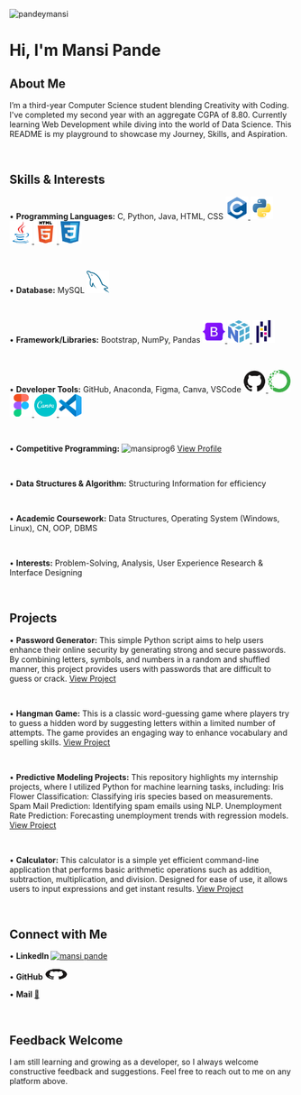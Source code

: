 <p align="left"> <img src="https://komarev.com/ghpvc/?username=pandeymansi&label=Profile%20views&color=0e75b6&style=flat" alt="pandeymansi" /> </p>

<h1 align="left">Hi, I'm Mansi Pande</h1>
<h2 align="left">About Me</h2>
<p>I’m a third-year Computer Science student blending Creativity with Coding. I've completed my second year with an aggregate CGPA of 8.80. Currently learning Web Development while diving into the world of Data Science. This README is my playground to showcase my Journey, Skills, and Aspiration.</p><br>

<!-- <img align="right" alt="coding" width="400" src="https://user-images.githubusercontent.com/55389276/140866485-8fb1c876-9a8f-4d6a-98dc-08c4981eaf70.gif"> -->

<h2 align="left">Skills & Interests</h2>

<p>
  • <strong>Programming Languages:</strong> C, Python, Java, HTML, CSS
  <a href="https://www.cprogramming.com/" target="_blank" rel="noreferrer">
    <img src="https://raw.githubusercontent.com/devicons/devicon/master/icons/c/c-original.svg" alt="C" width="40" height="40"/> 
  </a>
  <a href="https://www.python.org" target="_blank" rel="noreferrer">
    <img src="https://raw.githubusercontent.com/devicons/devicon/master/icons/python/python-original.svg" alt="Python" width="40" height="40"/> 
  </a>
  <a href="https://www.oracle.com/java/technologies/javase-jdk11-downloads.html" target="_blank" rel="noreferrer">
    <img src="https://github.com/devicons/devicon/blob/master/icons/java/java-original.svg" alt="Java" width="40" height="40"/> 
  </a>
  <a href="https://www.w3.org/html/" target="_blank" rel="noreferrer">
    <img src="https://raw.githubusercontent.com/devicons/devicon/master/icons/html5/html5-original-wordmark.svg" alt="HTML" width="40" height="40"/> 
  </a>
  <a href="https://www.w3schools.com/css/" target="_blank" rel="noreferrer">
    <img src="https://github.com/devicons/devicon/blob/master/icons/css3/css3-original.svg" alt="CSS" width="40" height="40"/> 
  </a>
</p><br>

<p align="left">
  • <strong>Database:</strong> MySQL
  <a href="https://www.mysql.com/" target="_blank">
    <img src="https://github.com/devicons/devicon/blob/master/icons/mysql/mysql-original.svg" alt="MySQL" width="40" height="40"/>
  </a>
</p><br>

<p align="left">
  • <strong>Framework/Libraries:</strong> Bootstrap, NumPy, Pandas
  <a href="https://getbootstrap.com/" target="_blank" rel="noreferrer">
    <img src="https://github.com/devicons/devicon/blob/master/icons/bootstrap/bootstrap-original.svg" alt="Bootstrap" width="40" height="40"/> 
  </a>
  <a href="https://numpy.org/" target="_blank" rel="noreferrer">
    <img src="https://github.com/devicons/devicon/blob/master/icons/numpy/numpy-original.svg" alt="NumPy" width="40" height="40"/> 
  </a>
  <a href="https://pandas.pydata.org/" target="_blank" rel="noreferrer">
    <img src="https://github.com/devicons/devicon/blob/master/icons/pandas/pandas-original.svg" alt="Pandas" width="40" height="40"/> 
  </a>
</p><br>

<p align="left">
  • <strong>Developer Tools:</strong> GitHub, Anaconda, Figma, Canva, VSCode
  <a href="#" target="_blank" rel="noreferrer">
    <img src="https://github.com/devicons/devicon/blob/master/icons/github/github-original.svg" alt="Github" width="40" height="40"/> 
  </a>
    <a href="#" target="_blank" rel="noreferrer">
      <img src="https://github.com/devicons/devicon/blob/master/icons/anaconda/anaconda-original.svg" alt="anaconda" width="40" height="40"/> 
   </a>
  <a href="#" target="_blank" rel="noreferrer">
      <img src="https://github.com/devicons/devicon/blob/master/icons/figma/figma-original.svg" alt="figma" width="40" height="40"/> 
   </a>
  <a href="#" target="_blank" rel="noreferrer">
      <img src="https://github.com/devicons/devicon/blob/master/icons/canva/canva-original.svg" alt="canva" width="40" height="40"/> 
   </a>
  <a href="#" target="_blank" rel="noreferrer">
      <img src="https://github.com/devicons/devicon/blob/master/icons/vscode/vscode-original.svg" alt="vscode" alt="vscode" width="40" height="40"/> 
   </a>
  </p><br>

  <p align="left">
  • <strong>Competitive Programming:</strong>
    <img src="https://raw.githubusercontent.com/rahuldkjain/github-profile-readme-generator/master/src/images/icons/Social/leet-code.svg" alt="mansiprog6" height="30" width="40" />
    <a href="https://www.leetcode.com/mansiprog6" target="blank" rel="noreferrer">View Profile</a>
</a>
</p><br>

<p align="left">
  • <strong>Data Structures & Algorithm:</strong> Structuring Information for efficiency
 </a>
 </p><br>

 <p align="left">
   • <strong>Academic Coursework:</strong> Data Structures, Operating System (Windows, Linux), CN, OOP, DBMS
 </a>
 </p><br>

<p align="left">
  • <strong>Interests:</strong> Problem-Solving, Analysis, User Experience Research & Interface Designing
 </a>
 </p><br>

<h2 align="left">Projects</h2>
<p>
• <strong>Password Generator:</strong> This simple Python script aims to help users enhance their online security by generating strong and secure passwords. By combining letters, symbols, and numbers in a random and shuffled manner, this project provides users with passwords that are difficult to guess or crack. 
<a href="https://github.com/pandeymansi/Password_Generator">View Project</a>
</p><br>

<p>
  • <strong>Hangman Game:</strong> This is a classic word-guessing game where players try to guess a hidden word by suggesting letters within a limited number of attempts. The game provides an engaging way to enhance vocabulary and spelling skills.
  <a href="https://github.com/pandeymansi/Hangman_Project">View Project</a>
</p><br>

<p>
 • <strong>Predictive Modeling Projects:</strong> This repository highlights my internship projects, where I utilized Python for machine learning tasks, including:
 Iris Flower Classification: Classifying iris species based on measurements.
 Spam Mail Prediction: Identifying spam emails using NLP.
 Unemployment Rate Prediction: Forecasting unemployment trends with regression models.
  <a href="https://github.com/pandeymansi/OIBSIP-Oasis-Infobyte">View Project</a>
</p><br>

<p>
• <strong>Calculator:</strong> This calculator is a simple yet efficient command-line application that performs basic arithmetic operations such as addition, subtraction, multiplication, and division. Designed for ease of use, it allows users to input expressions and get instant results.
  <a href="https://github.com/pandeymansi/Simple_Python_Calculator">View Project</a>
</p><br>

<h2 align="left">Connect with Me</h2>
<p>
• <strong>LinkedIn </strong>
 <a href="https://www.linkedin.com/in/mansi-pande-483736253" target="_blank" rel="noreferrer">
   <img src="https://raw.githubusercontent.com/rahuldkjain/github-profile-readme-generator/master/src/images/icons/Social/linked-in-alt.svg" alt="mansi pande" height="20" width="40" /></a></p>

<p align="left">
• <strong>GitHub </strong>
<a href="https://github.com/pandeymansi" target="blank" rel="noreferrer">
<img src="https://github.com/devicons/devicon/blob/master/icons/github/github-original.svg" alt="pandeymansi" height="20" width="40"/>
</a></p>

<p align="left">
• <strong>Mail </strong>
 <a href="mailto:iampandeymansi@gmail.com" >📧
   <!--<img  src="C:\Users\sai\Downloads\email.png" alt="pandeymansi" height="30" width="40"/>
--> </a></p><br>
<h2 align="left">Feedback Welcome</h2>
<p>
I am still learning and growing as a developer, so I always welcome constructive feedback and suggestions. Feel free to reach out to me on any platform above.
</p>









